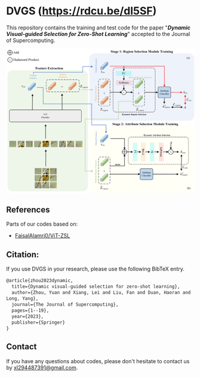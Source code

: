 # DVGS (https://rdcu.be/dl5SF)


This repository contains the training and test code for the paper  "***Dynamic Visual-guided Selection for Zero-Shot Learning***" accepted to the Journal of Supercomputing. 

![](figures/architecture.png)


## References
Parts of our codes based on:
* [FaisalAlamri0/ViT-ZSL](https://github.com/FaisalAlamri0/ViT-ZSL)

## Citation:
If you use DVGS in your research, please use the following BibTeX entry.
```
@article{zhou2023dynamic,
  title={Dynamic visual-guided selection for zero-shot learning},
  author={Zhou, Yuan and Xiang, Lei and Liu, Fan and Duan, Haoran and Long, Yang},
  journal={The Journal of Supercomputing},
  pages={1--19},
  year={2023},
  publisher={Springer}
}
```

## Contact
If you have any questions about codes, please don't hesitate to contact us by xl294487391@gmail.com.
